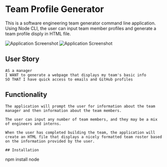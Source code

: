 # Team Profile Generator
 This is a software engineering team generator command line application. Using Node CLI, the user can input team member profiles and generate a team profile disply in HTML file. 
 

![Application Screenshot](./assets/workout-tracker-dashboard.png)
![Application Screenshot](./assets/add-excercise.png)

## User Story
```
AS a manager
I WANT to generate a webpage that displays my team's basic info
SO THAT I have quick access to emails and GitHub profiles
```

## Functionality
```
The application will prompt the user for information about the team manager and then information about the team members. 

The user can input any number of team members, and they may be a mix of engineers and interns. 

When the user has completed building the team, the application will create an HTML file that displays a nicely formatted team roster based on the information provided by the user. 

## Installation
```
npm install 
node